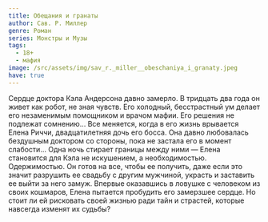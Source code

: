 ```yaml
---
title: Обещания и гранаты
author: Сав. Р. Миллер
genre: Роман
series: Монстры и Музы
tags:
  - 18+
  - мафия
image: /src/assets/img/sav_r._miller__obeschaniya_i_granaty.jpeg
have: true
---
```

Сердце доктора Кэла Андерсона давно замерло. В тридцать два года он живет как робот, не зная чувств. Его холодный, бесстрастный ум делает его незаменимым помощником и врачом мафии. Его решения не подлежат сомнению… Все меняется, когда в его жизнь врывается Елена Риччи, двадцатилетняя дочь его босса. Она давно любовалась бездушным доктором со стороны, пока не застала его в момент слабости… Одна ночь стирает границы между ними — Елена становится для Кэла не искушением, а необходимостью. Одержимостью. Он готов на все, чтобы ее получить, даже если это значит разрушить ее свадьбу с другим мужчиной, украсть и заставить ее выйти за него замуж. Впервые оказавшись в ловушке с человеком из своих кошмаров, Елена пытается пробудить его замерзшее сердце. Но стоит ли ей рисковать своей жизнью ради тайн и страстей, которые навсегда изменят их судьбы?
